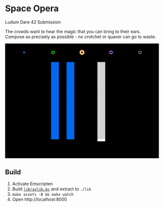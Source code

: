 # Space Opera

Ludum Dare 42 Submission

The crowds want to hear the magic that you can bring to their ears. Compose as precisely as possible - no crotchet or quaver can go to waste.

![](gif.gif)

## Build

1. Activate Emscripten
2. Build [`libraylib.bc`](https://github.com/raysan5/raylib/wiki/Working-for-Web-(HTML5)) and extract to `./lib`
3. `make assets -B && make watch`
4. Open http://localhost:8000
